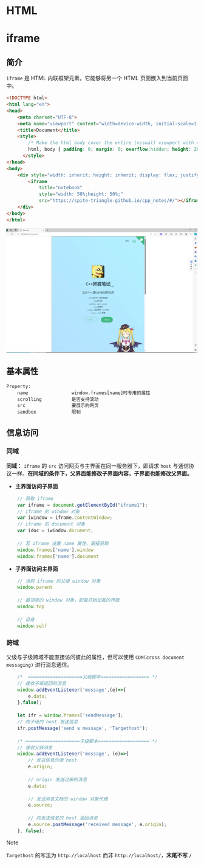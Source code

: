 # HTML


# iframe


## 简介

`iframe` 是 HTML 内联框架元素，它能够将另一个 HTML 页面嵌入到当前页面中。

```html
<!DOCTYPE html>
<html lang="en">
<head>
    <meta charset="UTF-8">
    <meta name="viewport" content="width=device-width, initial-scale=1.0">
    <title>Document</title>
    <style>
        /* Make the html body cover the entire (visual) viewport with no scroll bars. */
        html, body { padding: 0; margin: 0; overflow:hidden; height: 200vh }
      </style>
</head>
<body>
    <div style="width: inherit; height: inherit; display: flex; justify-content: center;" >
        <iframe 
            title="notebook"  
            style="width: 50%;height: 50%;"
            src="https://spite-triangle.github.io/cpp_notes/#/"></iframe>
    </div>
</body>
</html>
```

![iframe example](../../image/web/iframe_example.jpg)

## 基本属性

```html
Property:
    name                window.frames[name]时专用的属性
    scrolling           是否支持滚动
    src                 要展示的网页
    sandbox             限制
```

## 信息访问

### 同域

**同域**： `iframe` 的 `src` 访问网页与主界面在同一服务器下，即请求 `host` 与通信协议一样。**在同域的条件下，父界面能修改子界面内容，子界面也能修改父界面。**

- **主界面访问子界面**

```javascript
    // 获取 iframe 
    var iframe = document.getElementById("iframe1");
    // iframe 的 window 对象
    var iwindow = iframe.contentWindow;
    // iframe 的 document 对象
    var idoc = iwindow.document;

    // 若 iframe 设置 name 属性，直接获取
    window.frames['name'].window
    window.frames['name'].document
```

- **子界面访问主界面**

```javascript
    // 当前 iframe 的父级 window 对象
    window.parent

    // 最顶层的 window 对象，即最开始加载的界面
    window.top

    // 自身
    window.self
```

### 跨域

父级与子级跨域不能直接访问彼此的属性，但可以使用 `CDM(cross document messaging)` 进行消息通信。


```javascript
    /*  ====================父级脚本================== */
    // 接收子级返回的消息
    window.addEventListener('message',(e)=>{
        e.data; 
    },false);

    let ifr = window.frames['sendMessage'];
    // 向子级的 host 发送信息
    ifr.postMessage('send a message', 'Targethost');

    /* ====================子级脚本=================== */
    // 接收父级消息
    window.addEventListener('message', (e)=>{
        // 发送信息的源 host
        e.origin;

        // origin 发送过来的消息
        e.data;

        // 发送消息文档的 window 对象代理
        e.source;

        // 向发送信息的 host 返回消息
        e.source.postMessage('received message', e.origin);  
    }, false);
```

> [!note]
> `Targethost` 的写法为 `http://localhost` 而非 `http://localhost/`，**末尾不写 `/`**

